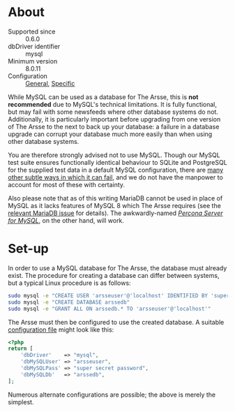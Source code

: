 # About

<dl>
    <dt>Supported since</dt>
        <dd>0.6.0</dd>
    <dt>dbDriver identifier</dt>
        <dd>mysql</dd>
    <dt>Minimum version</dt>
        <dd>8.0.11</dd>
    <dt>Configuration</dt>
        <dd><a href="../Configuration.html#page_Database_settings">General</a>, <a href="../Configuration.html#page_Database_settings_specific_to_MySQL">Specific</a></dd>
</dl>

While MySQL can be used as a database for The Arsse, this is **not recommended** due to MySQL's technical limitations. It is fully functional, but may fail with some newsfeeds where other database systems do not. Additionally, it is particularly important before upgrading from one version of The Arsse to the next to back up your database: a failure in a database upgrade can corrupt your database much more easily than when using other database systems.

You are therefore strongly advised not to use MySQL. Though our MySQL test suite ensures functionally identical behaviour to SQLite and PostgreSQL for the supplied test data in a default MySQL configuration, there are [many other subtle ways in which it can fail](https://web.archive.org/web/20190929090114/https://grimoire.ca/mysql/choose-something-else), and we do not have the manpower to account for most of these with certainty.

Also please note that as of this writing MariaDB cannot be used in place of MySQL as it lacks features of MySQL 8 which The Arsse requires (see the [relevant MariaDB issue](https://jira.mariadb.org/browse/MDEV-18511) for details). The awkwardly-named [_Percona Server for MySQL_](https://www.percona.com/software/mysql-database/percona-server), on the other hand, will work.

# Set-up

In order to use a MySQL database for The Arsse, the database must already exist. The procedure for creating a database can differ between systems, but a typical Linux procedure is as follows:

```sh
sudo mysql -e "CREATE USER 'arsseuser'@'localhost' IDENTIFIED BY 'super secret password'"
sudo mysql -e "CREATE DATABASE arssedb"
sudo mysql -e "GRANT ALL ON arssedb.* TO 'arsseuser'@'localhost'"
```

The Arsse must then be configured to use the created database. A suitable [configuration file](/en/Getting_Started/Configuration) might look like this:

```php
<?php
return [
    'dbDriver'    => "mysql",
    'dbMySQLUser' => "arsseuser",
    'dbMySQLPass' => "super secret password",
    'dbMySQLDb'   => "arssedb",
];
```

Numerous alternate configurations are possible; the above is merely the simplest.

